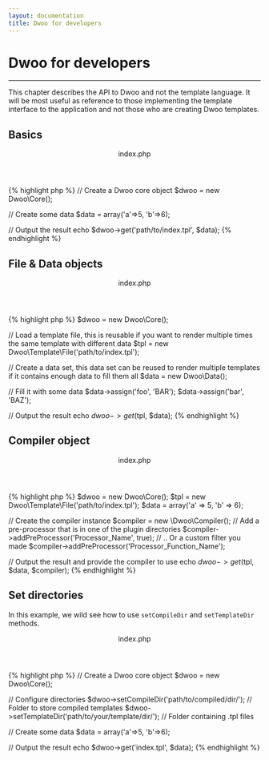 ```yaml
---
layout: documentation
title: Dwoo for developers
---
```


# Dwoo for developers

---

This chapter describes the API to Dwoo and not the template language.
It will be most useful as reference to those implementing the template interface to the application and not those who
are creating Dwoo templates.

## Basics
<div class="code-box">
<header>index.php</header>
{% highlight php %}
<?php
// Include the main class and register autoloader class (it should handle the rest on its own)
require 'vendor/autoload.php';

// Create a Dwoo core object
$dwoo = new Dwoo\Core();

// Create some data
$data = array('a'=>5, 'b'=>6);

// Output the result
echo $dwoo->get('path/to/index.tpl', $data);
{% endhighlight %}
</div>

## File & Data objects
<div class="code-box">
<header>index.php</header>
{% highlight php %}
<?php
require 'vendor/autoload.php';

$dwoo = new Dwoo\Core();

// Load a template file, this is reusable if you want to render multiple times the same template with different data
$tpl = new Dwoo\Template\File('path/to/index.tpl');

// Create a data set, this data set can be reused to render multiple templates if it contains enough data to fill them all
$data = new Dwoo\Data();

// Fill it with some data 
$data->assign('foo', 'BAR');
$data->assign('bar', 'BAZ');

// Output the result
echo $dwoo->get($tpl, $data);
{% endhighlight %}
</div>

## Compiler object
<div class="code-box">
<header>index.php</header>
{% highlight php %}
<?php
require 'vendor/autoload.php';

$dwoo = new Dwoo\Core();
$tpl = new Dwoo\Template\File('path/to/index.tpl');
$data = array('a' => 5, 'b' => 6);
 
// Create the compiler instance
$compiler = new \Dwoo\Compiler();
// Add a pre-processor that is in one of the plugin directories
$compiler->addPreProcessor('Processor_Name', true);
// .. Or a custom filter you made
$compiler->addPreProcessor('Processor_Function_Name');
 
// Output the result and provide the compiler to use
echo $dwoo->get($tpl, $data, $compiler);
{% endhighlight %}
</div>

## Set directories
In this example, we wild see how to use `setCompileDir` and `setTemplateDir` methods.
<div class="code-box">
<header>index.php</header>
{% highlight php %}
<?php
// Include the main class and register autoloader class (it should handle the rest on its own)
require 'vendor/autoload.php';

// Create a Dwoo core object
$dwoo = new Dwoo\Core();

// Configure directories
$dwoo->setCompileDir('path/to/compiled/dir/'); // Folder to store compiled templates
$dwoo->setTemplateDir('path/to/your/template/dir/'); // Folder containing .tpl files

// Create some data
$data = array('a'=>5, 'b'=>6);

// Output the result
echo $dwoo->get('index.tpl', $data);
{% endhighlight %}
</div>